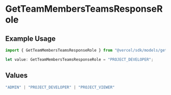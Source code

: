 # GetTeamMembersTeamsResponseRole

## Example Usage

```typescript
import { GetTeamMembersTeamsResponseRole } from "@vercel/sdk/models/getteammembersop.js";

let value: GetTeamMembersTeamsResponseRole = "PROJECT_DEVELOPER";
```

## Values

```typescript
"ADMIN" | "PROJECT_DEVELOPER" | "PROJECT_VIEWER"
```
